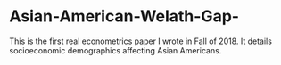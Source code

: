 # Asian-American-Welath-Gap-
This is the first real econometrics paper I wrote in Fall of 2018. It details socioeconomic demographics affecting Asian Americans. 
